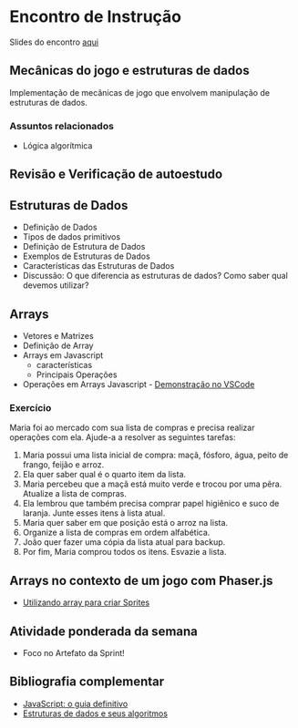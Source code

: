 # Encontro de Instrução
Slides do encontro [aqui](https://drive.google.com/file/d/1QNUT4m2i039O61_HyOkk0LhllcPRtIeZ/view?usp=drive_link)

## Mecânicas do jogo e estruturas de dados
Implementação de mecânicas de jogo que envolvem manipulação de estruturas de dados.

### Assuntos relacionados
- Lógica algorítmica

## Revisão e Verificação de autoestudo


## Estruturas de Dados
- Definição de Dados
- Tipos de dados primitivos
- Definição de Estrutura de Dados
- Exemplos de Estruturas de Dados
- Características das Estruturas de Dados
- Discussão: O que diferencia as estruturas de dados? Como saber qual devemos utilizar?


## Arrays
- Vetores e Matrizes
- Definição de Array
- Arrays em Javascript
    - características
    - Principais Operações
- Operações em Arrays Javascript  - [Demonstração no VSCode](https://github.com/kterra/Inteli-2024-1A/blob/main/INTELI-M1-T14/semana06/src/operacoesArrays.js)


### Exercício
Maria foi ao mercado com sua lista de compras e precisa realizar operações com ela. Ajude-a a resolver as seguintes tarefas:

1. Maria possui uma lista inicial de compra: maçã, fósforo, água, peito de frango, feijão e  arroz.
2. Ela quer saber qual é  o quarto item da lista.
3. Maria percebeu que a maçã está muito verde e trocou por uma pêra. Atualize a lista de compras.
4. Ela lembrou que também precisa comprar papel higiênico e suco de laranja. Junte esses itens à lista atual.
5. Maria quer saber em que posição está o arroz na lista.
6. Organize a lista de compras em ordem alfabética.
7. João quer fazer uma cópia da lista atual para backup.
8. Por fim, Maria comprou todos os itens. Esvazie a lista.


## Arrays no contexto de um jogo com Phaser.js 
- [Utilizando array para criar Sprites](https://github.com/kterra/Inteli-2024-1A/tree/main/EXEMPLOS/exemplo_array_sprite)


## Atividade ponderada da semana
- Foco no Artefato da Sprint!


## Bibliografia complementar
- [JavaScript: o guia definitivo](https://integrada.minhabiblioteca.com.br/#/books/9788565837484/)
- [Estruturas de dados e seus algoritmos](https://integrada.minhabiblioteca.com.br/books/978-85-216-2995-5)

